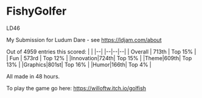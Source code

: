 # FishyGolfer
LD46


My Submission for Ludum Dare - see https://ldjam.com/about

Out of 4959 entries this scored:
|  |  |--|
|--|--|--|
| Overall | 713th | Top 15% |
| Fun | 573rd | Top 12% |
|Innovation|724th| Top 15% |
|Theme|609th| Top 13% |
|Graphics|801st| Top 16% |
|Humor|166th| Top 4% |

All made in 48 hours.

To play the game go here: https://willoftw.itch.io/golfish
